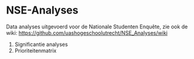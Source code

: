 # NSE-Analyses
Data analyses uitgevoerd voor de Nationale Studenten Enquête, zie ook de wiki: https://github.com/uashogeschoolutrecht/NSE_Analyses/wiki

1. Significantie analyses
2. Prioriteitenmatrix

